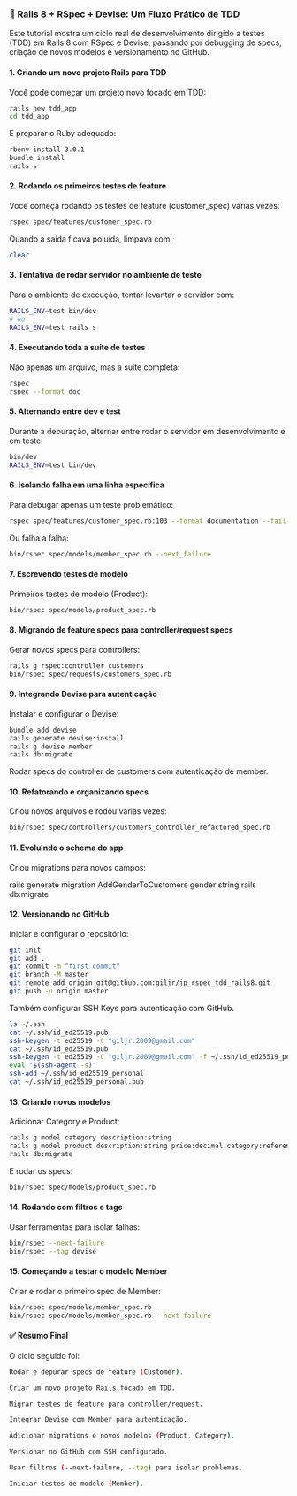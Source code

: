 ### 🚀 Rails 8 + RSpec + Devise: Um Fluxo Prático de TDD

Este tutorial mostra um ciclo real de desenvolvimento dirigido a testes (TDD) em Rails 8 com RSpec e Devise, passando por debugging de specs, criação de novos modelos e versionamento no GitHub.

#### 1. Criando um novo projeto Rails para TDD

Você pode começar um projeto novo focado em TDD:

```bash
rails new tdd_app
cd tdd_app
```

E preparar o Ruby adequado:

```bash
rbenv install 3.0.1
bundle install
rails s
```

#### 2. Rodando os primeiros testes de feature

Você começa rodando os testes de feature (customer_spec) várias vezes:

```bash
rspec spec/features/customer_spec.rb
```

Quando a saída ficava poluída, limpava com:

```bash
clear
```

#### 3. Tentativa de rodar servidor no ambiente de teste

Para o ambiente de execução, tentar levantar o servidor com:

```bash
RAILS_ENV=test bin/dev
# ou
RAILS_ENV=test rails s
```

#### 4. Executando toda a suíte de testes

Não apenas um arquivo, mas a suíte completa:

```bash
rspec
rspec --format doc
```

#### 5. Alternando entre dev e test

Durante a depuração, alternar entre rodar o servidor em desenvolvimento e em teste:

```bash
bin/dev
RAILS_ENV=test bin/dev
```

#### 6. Isolando falha em uma linha específica

Para debugar apenas um teste problemático:

```bash
rspec spec/features/customer_spec.rb:103 --format documentation --fail-fast --save-page
```

Ou falha a falha:

```bash
bin/rspec spec/models/member_spec.rb --next_failure
```

#### 7. Escrevendo testes de modelo

Primeiros testes de modelo (Product):

```bash
bin/rspec spec/models/product_spec.rb
```

#### 8. Migrando de feature specs para controller/request specs

Gerar novos specs para controllers:

```bash
rails g rspec:controller customers
bin/rspec spec/requests/customers_spec.rb
```

#### 9. Integrando Devise para autenticação

Instalar e configurar o Devise:

```bash
bundle add devise
rails generate devise:install
rails g devise member
rails db:migrate
```

Rodar specs do controller de customers com autenticação de member.

#### 10. Refatorando e organizando specs

Criou novos arquivos e rodou várias vezes:

```bash
bin/rspec spec/controllers/customers_controller_refactored_spec.rb
```

#### 11. Evoluindo o schema do app

Criou migrations para novos campos:

rails generate migration AddGenderToCustomers gender:string
rails db:migrate

#### 12. Versionando no GitHub

Iniciar e configurar o repositório:

```bash
git init
git add .
git commit -m "first commit"
git branch -M master
git remote add origin git@github.com:giljr/jp_rspec_tdd_rails8.git
git push -u origin master
```

Também configurar SSH Keys para autenticação com GitHub.

```bash
ls ~/.ssh
cat ~/.ssh/id_ed25519.pub
ssh-keygen -t ed25519 -C "giljr.2009@gmail.com"
cat ~/.ssh/id_ed25519.pub
ssh-keygen -t ed25519 -C "giljr.2009@gmail.com" -f ~/.ssh/id_ed25519_personal
eval "$(ssh-agent -s)"
ssh-add ~/.ssh/id_ed25519_personal
cat ~/.ssh/id_ed25519_personal.pub
```

#### 13. Criando novos modelos

Adicionar Category e Product:

```bash
rails g model category description:string
rails g model product description:string price:decimal category:references
rails db:migrate
```

E rodar os specs:

```bash
bin/rspec spec/models/product_spec.rb
```

#### 14. Rodando com filtros e tags

Usar ferramentas para isolar falhas:

```bash
bin/rspec --next-failure
bin/rspec --tag devise
```

#### 15. Começando a testar o modelo Member

Criar e rodar o primeiro spec de Member:

```bash
bin/rspec spec/models/member_spec.rb
bin/rspec spec/models/member_spec.rb --next-failure
```

#### ✅ Resumo Final

O ciclo seguido foi:

```bash
Rodar e depurar specs de feature (Customer).

Criar um novo projeto Rails focado em TDD.

Migrar testes de feature para controller/request.

Integrar Devise com Member para autenticação.

Adicionar migrations e novos modelos (Product, Category).

Versionar no GitHub com SSH configurado.

Usar filtros (--next-failure, --tag) para isolar problemas.

Iniciar testes de modelo (Member).
```
